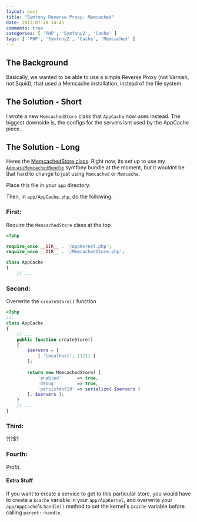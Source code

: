 ```yaml
---
layout: post
title: "Symfony Reverse Proxy: Memcached"
date: 2013-07-29 14:45
comments: true
categories: [ 'PHP', 'Symfony2', 'Cache' ]
tags: [ 'PHP', 'Symfony2', 'Cache', 'Memcached' ]
---
```


## The Background

Basically, we wanted to be able to use a simple Reverse Proxy (not Varnish, not Squid), that used a Memcache installation, instead of the file system.

## The Solution - Short

I wrote a new `MemcachedStore` class that `AppCache` now uses instead. The biggest downside is, the configs for the servers isnt used by the AppCache piece.

## The Solution - Long

Heres the [MemcachedStore class](https://gist.github.com/aequasi/6108241). Right now, its set up to use my [`AequasiMemcachedBundle`](https://packagist.org/packages/aequasi/memcached-bundle) symfony bundle at the moment, but it wouldnt be that hard to change to just using `Memcached` or `Memcache`.

Place this file in your `app` directory.

Then, in `app/AppCache.php`, do the following:

### First:

Require the `MemcachedStore` class at the top

```php
<?php 

require_once __DIR__ . '/AppKernel.php';
require_once __DIR__ . '/MemcachedStore.php';

class AppCache
{
	// ...
```

### Second:

Overwrite the `createStore()` function

```php
<?php
//...
class AppCache
{
    // ...
    public function createStore()
    {
        $servers = [
            [ 'localhost', 11211 ]
        ];
    
        return new MemcachedStore( [
            'enabled'      => true,
            'debug'        => true,
            'persistentId' => serialize( $servers )
        ], $servers );
    }
    // ...
}
```

### Third:

?!?$?

### Fourth:

Profit.


#### Extra Stuff

If you want to create a service to get to this particular store, you would have to create a `$cache` variable in your `app/AppKernel`, and overwrite your `app/AppCache`'s `handle()` method to set the kernel's `$cache` variable before calling `parent::handle`.
